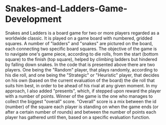 # Snakes-and-Ladders-Game-Development

Snakes and Ladders is a board game for two or more players regarded as a worldwide classic. It is played on a game board with numbered, gridded squares. A number of "ladders" and "snakes" are pictured on the board, each connecting two specific board squares. The objective of the game is to navigate one's game piece, according to die rolls, from the start (bottom square) to the finish (top square), helped by climbing ladders but hindered by falling down snakes.
In the code that is presented above there are two players. One being the "Random" player, that plays randomly, according to his die roll, and one being the "Strategic" or "Heuristic" player, that decides on his own (based on the current evaluation of the board) the die roll that suits him best, in order to be ahead of his rival at any given moment. In my approach, I also added "presents", which, if stepped upon reward the player with a number of points. Winner of the game is the one who manages to collect the biggest "overall" score. "Overall" score is a mix between the id (number) of the square each player is standing on when the game ends (or after a certain number of rounds) and between the number of points each player has gathered until then, based on a specific evaluation function.
